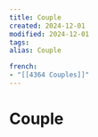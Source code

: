 ```yaml
---
title: Couple
created: 2024-12-01
modified: 2024-12-01
tags: 
alias: Couple

french:
- "[[4364 Couples]]"
---
```

# Couple
